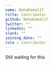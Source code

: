 ```yaml
---
name: NehaKamal17
title: Contributor
github: NehaKamal17
twitter: ""
linkedin: ""
slack: ""
joining_date: ""
role : contributor
---
```


Still waiting for this
